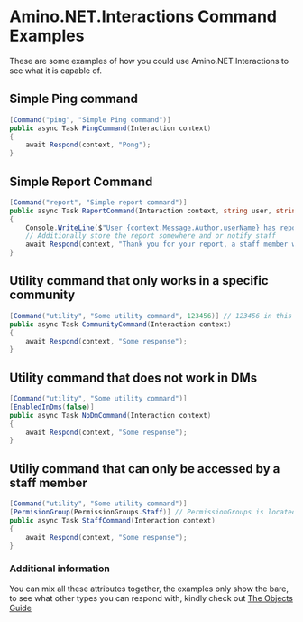 # Amino.NET.Interactions Command Examples
These are some examples of how you could use Amino.NET.Interactions to see what it is capable of.

## Simple Ping command
```cs
[Command("ping", "Simple Ping command")]
public async Task PingCommand(Interaction context)
{
    await Respond(context, "Pong");
}
```
## Simple Report Command
```cs
[Command("report", "Simple report command")]
public async Task ReportCommand(Interaction context, string user, string[] reason)
{
    Console.WriteLine($"User {context.Message.Author.userName} has reported {user} with reason {reason[0]}");
    // Additionally store the report somewhere and or notify staff
    await Respond(context, "Thank you for your report, a staff member will shortly look into it")
}
```

## Utility command that only works in a specific community
```cs
[Command("utility", "Some utility command", 123456)] // 123456 in this case is the communityId
public async Task CommunityCommand(Interaction context)
{
    await Respond(context, "Some response");
}
```
## Utility command that does not work in DMs
```cs
[Command("utility", "Some utility command")]
[EnabledInDms(false)]
public async Task NoDmCommand(Interaction context)
{
    await Respond(context, "Some response");
}
```
## Utiliy command that can only be accessed by a staff member
```cs
[Command("utility", "Some utility command")]
[PermisionGroup(PermissionGroups.Staff)] // PermissionGroups is located in Amino.Interactions.Attributes.PermissionGroup
public async Task StaffCommand(Interaction context)
{
    await Respond(context, "Some response");
}
```
### Additional information
You can mix all these attributes together, the examples only show the bare, to see what other types you can respond with, kindly check out [The Objects Guide](./Objects.md)